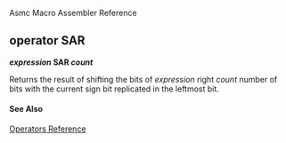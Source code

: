 Asmc Macro Assembler Reference

## operator SAR

**_expression_ SAR _count_**

Returns the result of shifting the bits of _expression_ right _count_ number of bits with the current sign bit replicated in the leftmost bit.

#### See Also

[Operators Reference](readme.md)
